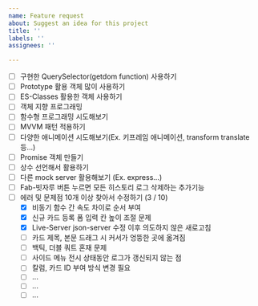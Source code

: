 ```yaml
---
name: Feature request
about: Suggest an idea for this project
title: ''
labels: ''
assignees: ''

---
```


- [ ] 구현한 QuerySelector(getdom function) 사용하기
- [ ] Prototype 활용 객체 많이 사용하기
- [ ] ES-Classes 활용한 객체 사용하기
- [ ] 객체 지향 프로그래밍
- [ ] 함수형 프로그래밍 시도해보기
- [ ] MVVM 패턴 적용하기
- [ ] 다양한 애니메이션 시도해보기(Ex. 키프레임 애니메이션, transform translate 등...)
- [ ] Promise 객체 만들기
- [ ] 상수 선언해서 활용하기
- [ ] 다른 mock server 활용해보기 (Ex. express...)
- [ ] Fab-빗자루 버튼 누르면 모든 히스토리 로그 삭제하는 추가기능 
- [ ] 에러 및 문제점 10개 이상 찾아서 수정하기 (3 / 10)
  - [x] 비동기 함수 간 속도 차이로 순서 부여
  - [x] 신규 카드 등록 폼 입력 칸 높이 조절 문제
  - [x] Live-Server json-server 수정 이후 의도하지 않은 새로고침
  - [ ] 카드 제목, 본문 드래그 시 커서가 엉뚱한 곳에 옮겨짐
  - [ ] 백틱, 더블 쿼트 혼재 문제
  - [ ] 사이드 메뉴 전시 상태동안 로그가 갱신되지 않는 점
  - [ ] 칼럼, 카드 ID 부여 방식 변경 필요
  - [ ] ...
  - [ ] ...
  - [ ] ...
